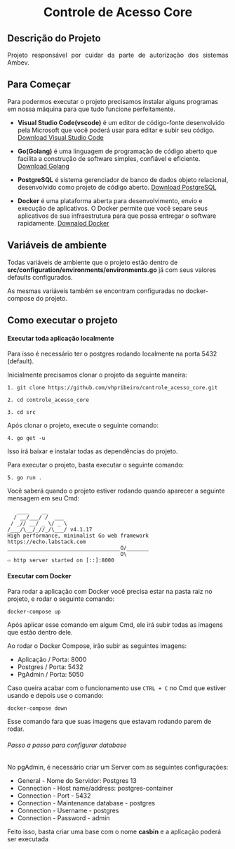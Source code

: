 <h1 align="center"> Controle de Acesso Core </h1>

## Descrição do Projeto

<p align="justify"> Projeto responsável por cuidar da parte de autorização dos sistemas Ambev. </p>

## Para Começar

Para podermos executar o projeto precisamos instalar alguns programas em nossa máquina para que tudo funcione perfeitamente.

- **Visual Studio Code(vscode)** é um editor de código-fonte desenvolvido pela Microsoft que você poderá usar para editar e subir seu código. [Download Visual Studio Code](https://code.visualstudio.com/download)

- **Go(Golang)** é uma linguagem de programação de código aberto que facilita a construção de software simples, confiável e eficiente. [Download Golang](https://golang.org/doc/install#download)

- **PostgreSQL** é sistema gerenciador de banco de dados objeto relacional, desenvolvido como projeto de código aberto. [Download PostgreSQL](https://www.postgresql.org/download/)

- **Docker** é uma plataforma aberta para desenvolvimento, envio e execução de aplicativos. O Docker permite que você separe seus aplicativos de sua infraestrutura para que possa entregar o software rapidamente. [Downalod Docker](https://docs.docker.com/get-docker/)

## Variáveis de ambiente

Todas variáveis de ambiente que o projeto estão dentro de **src/configuration/environments/environments.go** já com seus valores defaults configurados.

As mesmas variáveis também se encontram configuradas no docker-compose do projeto.

## Como executar o projeto

#### Executar toda aplicação localmente

Para isso é necessário ter o postgres rodando localmente na porta 5432 (default).

Inicialmente precisamos clonar o projeto da seguinte maneira:

`1. git clone https://github.com/vhpribeiro/controle_acesso_core.git`

`2. cd controle_acesso_core`

`3. cd src`

Após clonar o projeto, execute o seguinte comando:

`4. go get -u`

Isso irá baixar e instalar todas as dependências do projeto.

Para executar o projeto, basta executar o seguinte comando:

`5. go run .`

Você saberá quando o projeto estiver rodando quando aparecer a seguinte mensagem em seu Cmd:

```
   ____    __
  / __/___/ /  ___
 / _// __/ _ \/ _ \
/___/\__/_//_/\___/ v4.1.17
High performance, minimalist Go web framework
https://echo.labstack.com
____________________________________O/_______
                                    O\
⇨ http server started on [::]:8000
```

#### Executar com Docker

Para rodar a aplicação com Docker você precisa estar na pasta raiz no projeto, e rodar o seguinte comando:

`docker-compose up`

Após aplicar esse comando em algum Cmd, ele irá subir todas as imagens que estão dentro dele.

Ao rodar o Docker Compose, irão subir as seguintes imagens:
 - Aplicação / Porta: 8000
 - Postgres / Porta: 5432
 - PgAdmin / Porta: 5050

Caso queira acabar com o funcionamento use `CTRL + C` no Cmd que estiver usando e depois use o comando:

`docker-compose down`

Esse comando fara que suas imagens que estavam rodando parem de rodar.

###### Passo a passo para configurar database

No pgAdmin, é necessário criar um Server com as seguintes configurações:
 - General - Nome do Servidor: Postgres 13
 - Connection - Host name/address: postgres-container
 - Connection - Port - 5432
 - Connection - Maintenance database - postgres
 - Connection - Username - postgres
 - Connection - Password - admin

Feito isso, basta criar uma base com o nome **casbin** e a aplicação poderá ser executada